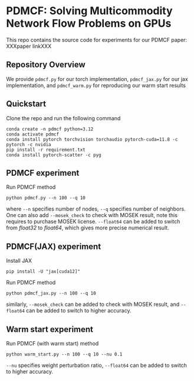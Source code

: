 # PDMCF: Solving Multicommodity Network Flow Problems on GPUs

This repo contains the source code for experiments for our PDMCF paper: XXXpaper linkXXX

## Repository Overview

We provide <code>pdmcf.py</code> for our torch implementation, <code>pdmcf_jax.py</code> for our jax implementation, and <code>pdmcf_warm.py</code> for reproducing our warm start results

## Quickstart
Clone the repo and run the following command
```
conda create -n pdmcf python=3.12
conda activate pdmcf
conda install pytorch torchvision torchaudio pytorch-cuda=11.8 -c pytorch -c nvidia
pip install -r requirement.txt
conda install pytorch-scatter -c pyg
```
## PDMCF experiment
Run PDMCF method
```
python pdmcf.py --n 100 --q 10
```
where <code>--n</code> specifies number of nodes, <code>--q</code> specifies number of neighbors. One can also add <code>--mosek_check</code> to check with MOSEK result, note this requires to purchase MOSEK license. <code>--float64</code> can be added to switch from *float32* to *float64*, which gives more precise numerical result.
## PDMCF(JAX) experiment
Install JAX
```
pip install -U "jax[cuda12]"
```
Run PDMCF method
```
python pdmcf_jax.py --n 100 --q 10
```
similarly, <code>--mosek_check</code> can be added to check with MOSEK result, and <code>--float64</code> can be added to switch to higher accuracy.
## Warm start experiment
Run PDMCF (with warm start) method
```
python warm_start.py --n 100 --q 10 --nu 0.1
```
<code>--nu</code> specifies weight perturbation ratio, <code>--float64</code> can be added to switch to higher accuracy.
